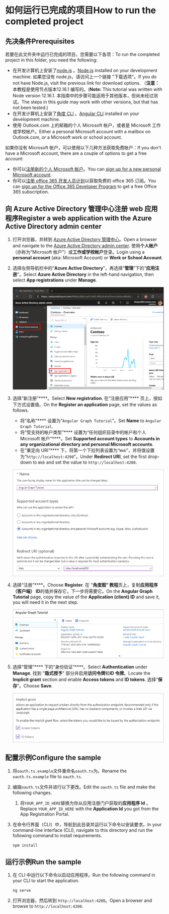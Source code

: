 # <a name="how-to-run-the-completed-project"></a><span data-ttu-id="8a49d-101">如何运行已完成的项目</span><span class="sxs-lookup"><span data-stu-id="8a49d-101">How to run the completed project</span></span>

## <a name="prerequisites"></a><span data-ttu-id="8a49d-102">先决条件</span><span class="sxs-lookup"><span data-stu-id="8a49d-102">Prerequisites</span></span>

<span data-ttu-id="8a49d-103">若要在此文件夹中运行已完成的项目，您需要以下各项：</span><span class="sxs-lookup"><span data-stu-id="8a49d-103">To run the completed project in this folder, you need the following:</span></span>

- <span data-ttu-id="8a49d-104">在开发计算机上安装了[node.js](https://nodejs.org) 。</span><span class="sxs-lookup"><span data-stu-id="8a49d-104">[Node.js](https://nodejs.org) installed on your development machine.</span></span> <span data-ttu-id="8a49d-105">如果您没有 node.js，请访问上一个链接 "下载选项"。</span><span class="sxs-lookup"><span data-stu-id="8a49d-105">If you do not have Node.js, visit the previous link for download options.</span></span> <span data-ttu-id="8a49d-106">（**注意：** 本教程是使用节点版本12.16.1 编写的。</span><span class="sxs-lookup"><span data-stu-id="8a49d-106">(**Note:** This tutorial was written with Node version 12.16.1.</span></span> <span data-ttu-id="8a49d-107">本指南中的步骤可能适用于其他版本，但尚未经过测试。</span><span class="sxs-lookup"><span data-stu-id="8a49d-107">The steps in this guide may work with other versions, but that has not been tested.)</span></span>
- <span data-ttu-id="8a49d-108">在开发计算机上安装了[角度 CLI](https://cli.angular.io/) 。</span><span class="sxs-lookup"><span data-stu-id="8a49d-108">[Angular CLI](https://cli.angular.io/) installed on your development machine.</span></span>
- <span data-ttu-id="8a49d-109">使用 Outlook.com 上的邮箱的个人 Microsoft 帐户，或者是 Microsoft 工作或学校帐户。</span><span class="sxs-lookup"><span data-stu-id="8a49d-109">Either a personal Microsoft account with a mailbox on Outlook.com, or a Microsoft work or school account.</span></span>

<span data-ttu-id="8a49d-110">如果你没有 Microsoft 帐户，可以使用以下几种方法获取免费帐户：</span><span class="sxs-lookup"><span data-stu-id="8a49d-110">If you don't have a Microsoft account, there are a couple of options to get a free account:</span></span>

- <span data-ttu-id="8a49d-111">你可以[注册新的个人 Microsoft 帐户](https://signup.live.com/signup?wa=wsignin1.0&rpsnv=12&ct=1454618383&rver=6.4.6456.0&wp=MBI_SSL_SHARED&wreply=https://mail.live.com/default.aspx&id=64855&cbcxt=mai&bk=1454618383&uiflavor=web&uaid=b213a65b4fdc484382b6622b3ecaa547&mkt=E-US&lc=1033&lic=1)。</span><span class="sxs-lookup"><span data-stu-id="8a49d-111">You can [sign up for a new personal Microsoft account](https://signup.live.com/signup?wa=wsignin1.0&rpsnv=12&ct=1454618383&rver=6.4.6456.0&wp=MBI_SSL_SHARED&wreply=https://mail.live.com/default.aspx&id=64855&cbcxt=mai&bk=1454618383&uiflavor=web&uaid=b213a65b4fdc484382b6622b3ecaa547&mkt=E-US&lc=1033&lic=1).</span></span>
- <span data-ttu-id="8a49d-112">你可以[注册 office 365 开发人员计划](https://developer.microsoft.com/office/dev-program)以获取免费的 office 365 订阅。</span><span class="sxs-lookup"><span data-stu-id="8a49d-112">You can [sign up for the Office 365 Developer Program](https://developer.microsoft.com/office/dev-program) to get a free Office 365 subscription.</span></span>

## <a name="register-a-web-application-with-the-azure-active-directory-admin-center"></a><span data-ttu-id="8a49d-113">向 Azure Active Directory 管理中心注册 web 应用程序</span><span class="sxs-lookup"><span data-stu-id="8a49d-113">Register a web application with the Azure Active Directory admin center</span></span>

1. <span data-ttu-id="8a49d-114">打开浏览器，并转到 [Azure Active Directory 管理中心](https://aad.portal.azure.com)。</span><span class="sxs-lookup"><span data-stu-id="8a49d-114">Open a browser and navigate to the [Azure Active Directory admin center](https://aad.portal.azure.com).</span></span> <span data-ttu-id="8a49d-115">使用**个人帐户**（亦称为“Microsoft 帐户”）或**工作或学校帐户**登录。</span><span class="sxs-lookup"><span data-stu-id="8a49d-115">Login using a **personal account** (aka: Microsoft Account) or **Work or School Account**.</span></span>

1. <span data-ttu-id="8a49d-116">选择左侧导航栏中的“**Azure Active Directory**”，再选择“**管理**”下的“**应用注册**”。</span><span class="sxs-lookup"><span data-stu-id="8a49d-116">Select **Azure Active Directory** in the left-hand navigation, then select **App registrations** under **Manage**.</span></span>

    ![<span data-ttu-id="8a49d-117">应用注册的屏幕截图</span><span class="sxs-lookup"><span data-stu-id="8a49d-117">A screenshot of the App registrations</span></span> ](/tutorial/images/aad-portal-app-registrations.png)

1. <span data-ttu-id="8a49d-118">选择“新注册”\*\*\*\*。</span><span class="sxs-lookup"><span data-stu-id="8a49d-118">Select **New registration**.</span></span> <span data-ttu-id="8a49d-119">在“注册应用”\*\*\*\* 页上，按如下方式设置值。</span><span class="sxs-lookup"><span data-stu-id="8a49d-119">On the **Register an application** page, set the values as follows.</span></span>

    - <span data-ttu-id="8a49d-120">将“名称”\*\*\*\* 设置为“`Angular Graph Tutorial`”。</span><span class="sxs-lookup"><span data-stu-id="8a49d-120">Set **Name** to `Angular Graph Tutorial`.</span></span>
    - <span data-ttu-id="8a49d-121">将“受支持的帐户类型”\*\*\*\* 设置为“任何组织目录中的帐户和个人 Microsoft 帐户”\*\*\*\*。</span><span class="sxs-lookup"><span data-stu-id="8a49d-121">Set **Supported account types** to **Accounts in any organizational directory and personal Microsoft accounts**.</span></span>
    - <span data-ttu-id="8a49d-122">在“重定向 URI”\*\*\*\* 下，将第一个下拉列表设置为“`Web`”，并将值设置为“`http://localhost:4200`”。</span><span class="sxs-lookup"><span data-stu-id="8a49d-122">Under **Redirect URI**, set the first drop-down to `Web` and set the value to `http://localhost:4200`.</span></span>

    !["注册应用程序" 页的屏幕截图](/tutorial/images/aad-register-an-app.png)

1. <span data-ttu-id="8a49d-124">选择“注册”\*\*\*\*。</span><span class="sxs-lookup"><span data-stu-id="8a49d-124">Choose **Register**.</span></span> <span data-ttu-id="8a49d-125">在 "**角度图" 教程**页上，复制**应用程序（客户端） ID**的值并保存它，下一步将需要它。</span><span class="sxs-lookup"><span data-stu-id="8a49d-125">On the **Angular Graph Tutorial** page, copy the value of the **Application (client) ID** and save it, you will need it in the next step.</span></span>

    ![新应用注册的应用程序 ID 的屏幕截图](/tutorial/images/aad-application-id.png)

1. <span data-ttu-id="8a49d-127">选择“管理”\*\*\*\* 下的“身份验证”\*\*\*\*。</span><span class="sxs-lookup"><span data-stu-id="8a49d-127">Select **Authentication** under **Manage**.</span></span> <span data-ttu-id="8a49d-128">找到 "**隐式授予**" 部分并启用**访问令牌**和**ID 令牌**。</span><span class="sxs-lookup"><span data-stu-id="8a49d-128">Locate the **Implicit grant** section and enable **Access tokens** and **ID tokens**.</span></span> <span data-ttu-id="8a49d-129">选择“**保存**”。</span><span class="sxs-lookup"><span data-stu-id="8a49d-129">Choose **Save**.</span></span>

    ![隐式 grant 部分的屏幕截图](/tutorial/images/aad-implicit-grant.png)

## <a name="configure-the-sample"></a><span data-ttu-id="8a49d-131">配置示例</span><span class="sxs-lookup"><span data-stu-id="8a49d-131">Configure the sample</span></span>

1. <span data-ttu-id="8a49d-132">将`oauth.ts.example`文件重命名`oauth.ts`为。</span><span class="sxs-lookup"><span data-stu-id="8a49d-132">Rename the `oauth.ts.example` file to `oauth.ts`.</span></span>
1. <span data-ttu-id="8a49d-133">编辑`oauth.ts`文件并进行以下更改。</span><span class="sxs-lookup"><span data-stu-id="8a49d-133">Edit the `oauth.ts` file and make the following changes.</span></span>
    1. <span data-ttu-id="8a49d-134">将`YOUR_APP_ID_HERE`替换为你从应用注册门户获取的**应用程序 Id** 。</span><span class="sxs-lookup"><span data-stu-id="8a49d-134">Replace `YOUR_APP_ID_HERE` with the **Application Id** you got from the App Registration Portal.</span></span>
1. <span data-ttu-id="8a49d-135">在命令行界面（CLI）中，导航到此目录并运行以下命令以安装要求。</span><span class="sxs-lookup"><span data-stu-id="8a49d-135">In your command-line interface (CLI), navigate to this directory and run the following command to install requirements.</span></span>

    ```Shell
    npm install
    ```

## <a name="run-the-sample"></a><span data-ttu-id="8a49d-136">运行示例</span><span class="sxs-lookup"><span data-stu-id="8a49d-136">Run the sample</span></span>

1. <span data-ttu-id="8a49d-137">在 CLI 中运行以下命令以启动应用程序。</span><span class="sxs-lookup"><span data-stu-id="8a49d-137">Run the following command in your CLI to start the application.</span></span>

    ```Shell
    ng serve
    ```

1. <span data-ttu-id="8a49d-138">打开浏览器，然后转到 `http://localhost:4200`。</span><span class="sxs-lookup"><span data-stu-id="8a49d-138">Open a browser and browse to `http://localhost:4200`.</span></span>

